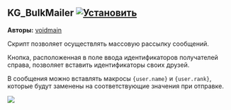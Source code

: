 ## KG_BulkMailer [![Установить](http://s43.radikal.ru/i101/1406/15/25aa0cc99cf2.png)](https://github.com/voidmain02/KgScripts/raw/master/scripts/KG_BulkMailer.user.js)
**Авторы:** [voidmain](http://klavogonki.ru/u/#/364239/)

Скрипт позволяет осуществлять массовую рассылку сообщений.

Кнопка, расположенная в поле ввода идентификаторов получателей справа, позволяет вставить идентификаторы своих друзей.

В сообщения можно вставлять макросы `{user.name}` и `{user.rank}`, которые будут заменены на соответствующие значения при отправке.

![](http://s019.radikal.ru/i606/1406/9a/6e47bf9d1de3.png)
